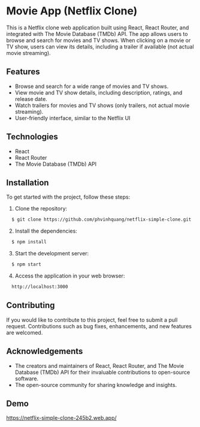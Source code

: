 
# Movie App (Netflix Clone)

This is a Netflix clone web application built using React, React Router, and integrated with The Movie Database (TMDb) API. The app allows users to browse and search for movies and TV shows. When clicking on a movie or TV show, users can view its details, including a trailer if available (not actual movie streaming).

## Features

- Browse and search for a wide range of movies and TV shows.
- View movie and TV show details, including description, ratings, and release date.
- Watch trailers for movies and TV shows (only trailers, not actual movie streaming).
- User-friendly interface, similar to the Netflix UI



## Technologies

- React
- React Router
- The Movie Database (TMDb) API



## Installation

To get started with the project, follow these steps:

1. Clone the repository:
```bash
  $ git clone https://github.com/phvinhquang/netflix-simple-clone.git
```

2. Install the dependencies:
```bash
  $ npm install
```

3. Start the development server:
```bash
  $ npm start
```
4. Access the application in your web browser:
```bash
  http://localhost:3000
```





## Contributing

If you would like to contribute to this project, feel free to submit a pull request. Contributions such as bug fixes, enhancements, and new features are welcomed.


## Acknowledgements
- The creators and maintainers of React, React Router, and The Movie Database (TMDb) API for their invaluable contributions to open-source software.
- The open-source community for sharing knowledge and insights.


## Demo
https://netflix-simple-clone-245b2.web.app/


